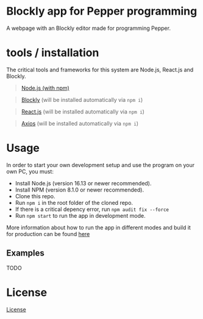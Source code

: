 # Blockly app for Pepper programming
A webpage with an Blockly editor made for programming Pepper.

# tools / installation
The critical tools and frameworks for this system are Node.js, React.js and Blockly. 

> [Node.js (with npm)](docs/tools/node.md)

> [Blockly](docs/tools/blockly.md) (will be installed automatically via `npm i`)

> [React.js](docs/tools/react.md) (will be installed automatically via `npm i`)

> [Axios](docs/tools/axios.md) (will be installed automatically via `npm i`)

# Usage
In order to start your own development setup and use the program on your own PC, you must:
- Install Node.js (version 16.13 or newer recommended).
- Install NPM (version 8.1.0 or newer recommended).
- Clone this repo.
- Run `npm i` in the root folder of the cloned repo.
- If there is a critical depency error, run `npm audit fix --force` 
- Run `npm start` to run the app in development mode.
  
More information about how to run the app in different modes and build it for production can be found [here](docs/react-info.md)

## Examples
TODO

# License
[License](https://www.apache.org/licenses/LICENSE-2.0)